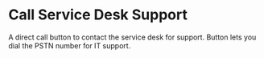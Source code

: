 # Call Service Desk Support
A direct call button to contact the service desk for support. Button lets you dial the PSTN number for IT support.
